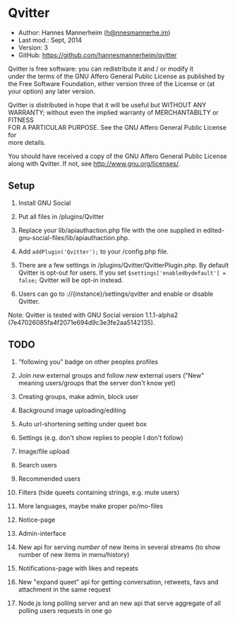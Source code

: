 Qvitter
==========================================

* Author:    Hannes Mannerheim (<h@nnesmannerhe.im>)
* Last mod.: Sept, 2014
* Version:   3
* GitHub:    <https://github.com/hannesmannerheim/qvitter>

Qvitter is free  software:  you can  redistribute it  and / or  modify it  
under the  terms of the GNU Affero General Public License as published by  
the Free Software Foundation,  either version three of the License or (at  
your option) any later version.                                            
                                                                           
Qvitter is distributed  in hope that  it will be  useful but  WITHOUT ANY  
WARRANTY;  without even the implied warranty of MERCHANTABILTY or FITNESS  
FOR A PARTICULAR PURPOSE.  See the  GNU Affero General Public License for  
more details.                                                              
                                                                           
You should have received a copy of the  GNU Affero General Public License  
along with Qvitter. If not, see <http://www.gnu.org/licenses/>.            
                                                                           
Setup
-----

1. Install GNU Social

2. Put all files in /plugins/Qvitter

3. Replace your lib/apiauthaction.php file with the one supplied in 
edited-gnu-social-files/lib/apiauthaction.php. 

4. Add `addPlugin('Qvitter');` to your /config.php file.

5. There are a few settings in /plugins/Qvitter/QvitterPlugin.php. By default Qvitter is 
opt-out for users. If you set `$settings['enabledbydefault'] = false;` Qvitter will
be opt-in instead.

6. Users can go to ://{instance}/settings/qvitter and enable or disable Qvitter.

Note: Qvitter is tested with GNU Social version 1.1.1-alpha2 (7e47026085fa4f2071e694d9c3e3fe2aa5142135).


TODO
----

1. "following you" badge on other peoples profiles

1. Join _new_ external groups and follow _new_ external users ("New" meaning users/groups that the server don't know yet) 

2. Creating groups, make admin, block user

3. Background image uploading/editing

6. Auto url-shortening setting under queet box

7. Settings (e.g. don't show replies to people I don't follow)

9. Image/file upload

10. Search users

11. Recommended users

12. Filters (hide queets containing strings, e.g. mute users)

14. More languages, maybe make proper po/mo-files

15. Notice-page

16. Admin-interface

16. New api for serving _number_ of new items in several streams (to show number of new items in menu/history)

17. Notifications-page with likes and repeats 

17. New "expand queet" api for getting conversation, retweets, favs and attachment in the same request

19. Node.js long polling server and an new api that serve aggregate of all polling users requests in one go
